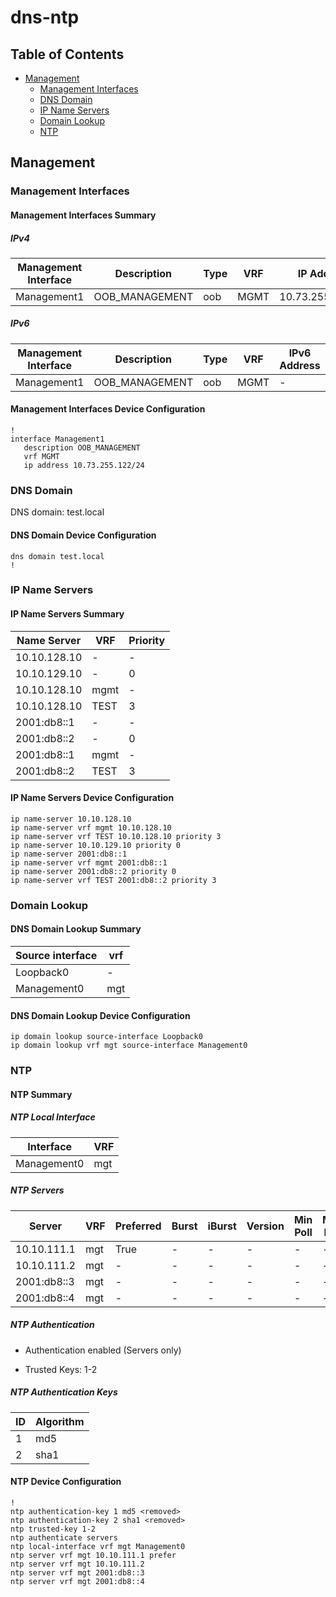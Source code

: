 # dns-ntp

## Table of Contents

- [Management](#management)
  - [Management Interfaces](#management-interfaces)
  - [DNS Domain](#dns-domain)
  - [IP Name Servers](#ip-name-servers)
  - [Domain Lookup](#domain-lookup)
  - [NTP](#ntp)

## Management

### Management Interfaces

#### Management Interfaces Summary

##### IPv4

| Management Interface | Description | Type | VRF | IP Address | Gateway |
| -------------------- | ----------- | ---- | --- | ---------- | ------- |
| Management1 | OOB_MANAGEMENT | oob | MGMT | 10.73.255.122/24 | 10.73.255.2 |

##### IPv6

| Management Interface | Description | Type | VRF | IPv6 Address | IPv6 Gateway |
| -------------------- | ----------- | ---- | --- | ------------ | ------------ |
| Management1 | OOB_MANAGEMENT | oob | MGMT | - | - |

#### Management Interfaces Device Configuration

```eos
!
interface Management1
   description OOB_MANAGEMENT
   vrf MGMT
   ip address 10.73.255.122/24
```

### DNS Domain

DNS domain: test.local

#### DNS Domain Device Configuration

```eos
dns domain test.local
!
```

### IP Name Servers

#### IP Name Servers Summary

| Name Server | VRF | Priority |
| ----------- | --- | -------- |
| 10.10.128.10 | - | - |
| 10.10.129.10 | - | 0 |
| 10.10.128.10 | mgmt | - |
| 10.10.128.10 | TEST | 3 |
| 2001:db8::1 | - | - |
| 2001:db8::2 | - | 0 |
| 2001:db8::1 | mgmt | - |
| 2001:db8::2 | TEST | 3 |

#### IP Name Servers Device Configuration

```eos
ip name-server 10.10.128.10
ip name-server vrf mgmt 10.10.128.10
ip name-server vrf TEST 10.10.128.10 priority 3
ip name-server 10.10.129.10 priority 0
ip name-server 2001:db8::1
ip name-server vrf mgmt 2001:db8::1
ip name-server 2001:db8::2 priority 0
ip name-server vrf TEST 2001:db8::2 priority 3
```

### Domain Lookup

#### DNS Domain Lookup Summary

| Source interface | vrf |
| ---------------- | --- |
| Loopback0 | - |
| Management0 | mgt |

#### DNS Domain Lookup Device Configuration

```eos
ip domain lookup source-interface Loopback0
ip domain lookup vrf mgt source-interface Management0
```

### NTP

#### NTP Summary

##### NTP Local Interface

| Interface | VRF |
| --------- | --- |
| Management0 | mgt |

##### NTP Servers

| Server | VRF | Preferred | Burst | iBurst | Version | Min Poll | Max Poll | Local-interface | Key |
| ------ | --- | --------- | ----- | ------ | ------- | -------- | -------- | --------------- | --- |
| 10.10.111.1 | mgt | True | - | - | - | - | - | - | - |
| 10.10.111.2 | mgt | - | - | - | - | - | - | - | - |
| 2001:db8::3 | mgt | - | - | - | - | - | - | - | - |
| 2001:db8::4 | mgt | - | - | - | - | - | - | - | - |

##### NTP Authentication

- Authentication enabled (Servers only)

- Trusted Keys: 1-2

##### NTP Authentication Keys

| ID | Algorithm |
| -- | -------- |
| 1 | md5 |
| 2 | sha1 |

#### NTP Device Configuration

```eos
!
ntp authentication-key 1 md5 <removed>
ntp authentication-key 2 sha1 <removed>
ntp trusted-key 1-2
ntp authenticate servers
ntp local-interface vrf mgt Management0
ntp server vrf mgt 10.10.111.1 prefer
ntp server vrf mgt 10.10.111.2
ntp server vrf mgt 2001:db8::3
ntp server vrf mgt 2001:db8::4
```
